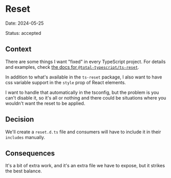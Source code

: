 # Reset

Date: 2024-05-25

Status: accepted

## Context

There are some things I want "fixed" in every TypeScript project. For details
and examples, check
[the docs for `@total-typescript/ts-reset`](https://www.totaltypescript.com/ts-reset).

In addition to what's available in the `ts-reset` package, I also want to have
css variable support in the `style` prop of React elements.

I want to handle that automatically in the tsconfig, but the problem is you
can't disable it, so it's all or nothing and there could be situations where you
wouldn't want the reset to be applied.

## Decision

We'll create a `reset.d.ts` file and consumers will have to include it in their
`includes` manually.

## Consequences

It's a bit of extra work, and it's an extra file we have to expose, but it
strikes the best balance.

